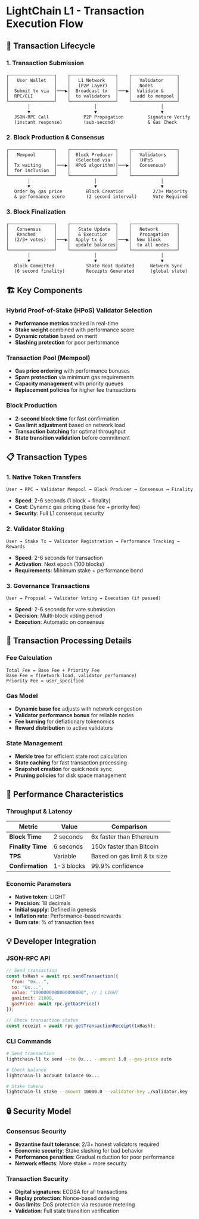 # LightChain L1 - Transaction Execution Flow

## 🔄 Transaction Lifecycle

### **1. Transaction Submission**

```
┌─────────────────┐    ┌─────────────────┐    ┌─────────────────┐
│   User Wallet   │    │   L1 Network    │    │   Validator     │
│                 │    │   (P2P Layer)   │    │   Nodes         │
│  Submit tx via  │───▶│  Broadcast tx   │───▶│  Validate &     │
│  RPC/CLI        │    │  to validators  │    │  add to mempool │
└─────────────────┘    └─────────────────┘    └─────────────────┘
        │                        │                        │
        ▼                        ▼                        ▼
   JSON-RPC Call             P2P Propagation         Signature Verify
   (instant response)        (sub-second)            & Gas Check
```

### **2. Block Production & Consensus**

```
┌─────────────────┐    ┌─────────────────┐    ┌─────────────────┐
│   Mempool       │    │  Block Producer │    │   Validators    │
│                 │    │  (Selected via  │    │   (HPoS         │
│  Tx waiting     │───▶│  HPoS algorithm)│───▶│   Consensus)    │
│  for inclusion  │    │                 │    │                 │
└─────────────────┘    └─────────────────┘    └─────────────────┘
        │                        │                        │
        ▼                        ▼                        ▼
   Order by gas price         Block Creation           2/3+ Majority
   & performance score        (2 second interval)      Vote Required
```

### **3. Block Finalization**

```
┌─────────────────┐    ┌─────────────────┐    ┌─────────────────┐
│   Consensus     │    │   State Update  │    │   Network       │
│   Reached       │    │   & Execution   │    │   Propagation   │
│  (2/3+ votes)   │───▶│  Apply tx &     │───▶│  New block      │
│                 │    │  update balances│    │  to all nodes   │
└─────────────────┘    └─────────────────┘    └─────────────────┘
        │                        │                        │
        ▼                        ▼                        ▼
   Block Committed            State Root Updated      Network Sync
   (6 second finality)        Receipts Generated      (global state)
```

## 🏗️ Key Components

### **Hybrid Proof-of-Stake (HPoS) Validator Selection**
- **Performance metrics** tracked in real-time
- **Stake weight** combined with performance score
- **Dynamic rotation** based on merit
- **Slashing protection** for poor performance

### **Transaction Pool (Mempool)**
- **Gas price ordering** with performance bonuses
- **Spam protection** via minimum gas requirements
- **Capacity management** with priority queues
- **Replacement policies** for higher fee transactions

### **Block Production**
- **2-second block time** for fast confirmation
- **Gas limit adjustment** based on network load
- **Transaction batching** for optimal throughput
- **State transition validation** before commitment

## 📋 Transaction Types

### **1. Native Token Transfers**
```
User → RPC → Validator Mempool → Block Producer → Consensus → Finality
```
- **Speed**: 2-6 seconds (1 block + finality)
- **Cost**: Dynamic gas pricing (base fee + priority fee)
- **Security**: Full L1 consensus security

### **2. Validator Staking**
```
User → Stake Tx → Validator Registration → Performance Tracking → Rewards
```
- **Speed**: 2-6 seconds for transaction
- **Activation**: Next epoch (100 blocks)
- **Requirements**: Minimum stake + performance bond

### **3. Governance Transactions**
```
User → Proposal → Validator Voting → Execution (if passed)
```
- **Speed**: 2-6 seconds for vote submission
- **Decision**: Multi-block voting period
- **Execution**: Automatic on consensus

## 🔧 Transaction Processing Details

### **Fee Calculation**
```
Total Fee = Base Fee + Priority Fee
Base Fee = f(network_load, validator_performance)
Priority Fee = user_specified
```

### **Gas Model**
- **Dynamic base fee** adjusts with network congestion
- **Validator performance bonus** for reliable nodes
- **Fee burning** for deflationary tokenomics
- **Reward distribution** to active validators

### **State Management**
- **Merkle tree** for efficient state root calculation
- **State caching** for fast transaction processing
- **Snapshot creation** for quick node sync
- **Pruning policies** for disk space management

## 🚀 Performance Characteristics

### **Throughput & Latency**
| Metric | Value | Comparison |
|--------|-------|------------|
| **Block Time** | 2 seconds | 6x faster than Ethereum |
| **Finality Time** | 6 seconds | 150x faster than Bitcoin |
| **TPS** | Variable | Based on gas limit & tx size |
| **Confirmation** | 1-3 blocks | 99.9% confidence |

### **Economic Parameters**
- **Native token**: LIGHT
- **Precision**: 18 decimals
- **Initial supply**: Defined in genesis
- **Inflation rate**: Performance-based rewards
- **Burn rate**: % of transaction fees

## 💡 Developer Integration

### **JSON-RPC API**
```javascript
// Send transaction
const txHash = await rpc.sendTransaction({
  from: "0x...",
  to: "0x...", 
  value: "1000000000000000000", // 1 LIGHT
  gasLimit: 21000,
  gasPrice: await rpc.getGasPrice()
});

// Check transaction status
const receipt = await rpc.getTransactionReceipt(txHash);
```

### **CLI Commands**
```bash
# Send transaction
lightchain-l1 tx send --to 0x... --amount 1.0 --gas-price auto

# Check balance
lightchain-l1 account balance 0x...

# Stake tokens
lightchain-l1 stake --amount 10000.0 --validator-key ./validator.key
```

## 🔒 Security Model

### **Consensus Security**
- **Byzantine fault tolerance**: 2/3+ honest validators required
- **Economic security**: Stake slashing for bad behavior
- **Performance penalties**: Gradual reduction for poor performance
- **Network effects**: More stake = more security

### **Transaction Security**
- **Digital signatures**: ECDSA for all transactions
- **Replay protection**: Nonce-based ordering
- **Gas limits**: DoS protection via resource metering
- **Validation**: Full state transition verification